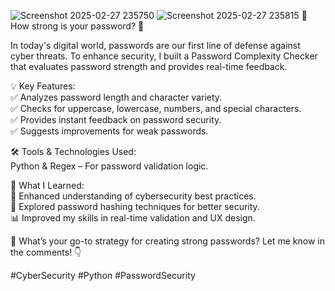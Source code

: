 ![Screenshot 2025-02-27 235750](https://github.com/user-attachments/assets/177ce8f0-6453-42f0-b69b-9d16299876fb)
![Screenshot 2025-02-27 235815](https://github.com/user-attachments/assets/5184461b-3a41-4526-8236-0a4f26c260cf)
🔐 How strong is your password? 🔐

In today's digital world, passwords are our first line of defense against cyber threats. To enhance security, I built a Password Complexity Checker that evaluates password strength and provides real-time feedback.

💡 Key Features:
<br>
✅ Analyzes password length and character variety.
<br>
✅ Checks for uppercase, lowercase, numbers, and special characters.
<br>
✅ Provides instant feedback on password security.
<br>
✅ Suggests improvements for weak passwords.

🛠 Tools & Technologies Used:
<br>
Python & Regex – For password validation logic.

🎯 What I Learned:
<br>
🚀 Enhanced understanding of cybersecurity best practices.
<br>
🔐 Explored password hashing techniques for better security.
<br>
📊 Improved my skills in real-time validation and UX design.

💭 What’s your go-to strategy for creating strong passwords? Let me know in the comments! 👇

#CyberSecurity #Python #PasswordSecurity
